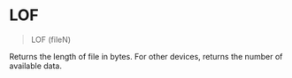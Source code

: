 # LOF

> LOF (fileN)

Returns the length of file in bytes. For other devices, returns the number of available data.


